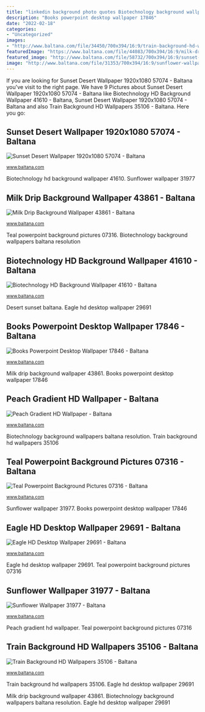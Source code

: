 ```yaml
---
title: "linkedin background photo quotes Biotechnology background wallpapers baltana resolution"
description: "Books powerpoint desktop wallpaper 17846"
date: "2022-02-18"
categories:
- "Uncategorized"
images:
- "http://www.baltana.com/file/34450/700x394/16:9/train-background-hd-wallpapers-35106_1065724591.jpg"
featuredImage: "https://www.baltana.com/file/44083/700x394/16:9/milk-drip-background-wallpaper-43861_1293971342.jpg"
featured_image: "http://www.baltana.com/file/58732/700x394/16:9/sunset-desert-wallpaper-1920x1080-57074_2085296512.jpg"
image: "http://www.baltana.com/file/31353/700x394/16:9/sunflower-wallpaper-31977_1520935844.jpg"
---
```


If you are looking for Sunset Desert Wallpaper 1920x1080 57074 - Baltana you've visit to the right page. We have 9 Pictures about Sunset Desert Wallpaper 1920x1080 57074 - Baltana like Biotechnology HD Background Wallpaper 41610 - Baltana, Sunset Desert Wallpaper 1920x1080 57074 - Baltana and also Train Background HD Wallpapers 35106 - Baltana. Here you go:

## Sunset Desert Wallpaper 1920x1080 57074 - Baltana

![Sunset Desert Wallpaper 1920x1080 57074 - Baltana](http://www.baltana.com/file/58732/700x394/16:9/sunset-desert-wallpaper-1920x1080-57074_2085296512.jpg "Teal powerpoint background pictures 07316")

<small>www.baltana.com</small>

Biotechnology hd background wallpaper 41610. Sunflower wallpaper 31977

## Milk Drip Background Wallpaper 43861 - Baltana

![Milk Drip Background Wallpaper 43861 - Baltana](https://www.baltana.com/file/44083/700x394/16:9/milk-drip-background-wallpaper-43861_1293971342.jpg "Milk drip background wallpaper 43861")

<small>www.baltana.com</small>

Teal powerpoint background pictures 07316. Biotechnology background wallpapers baltana resolution

## Biotechnology HD Background Wallpaper 41610 - Baltana

![Biotechnology HD Background Wallpaper 41610 - Baltana](http://www.baltana.com/file/42351/700x394/16:9/biotechnology-hd-background-wallpaper-41610_2083236601.jpg "Biotechnology hd background wallpaper 41610")

<small>www.baltana.com</small>

Desert sunset baltana. Eagle hd desktop wallpaper 29691

## Books Powerpoint Desktop Wallpaper 17846 - Baltana

![Books Powerpoint Desktop Wallpaper 17846 - Baltana](http://www.baltana.com/file/18155/600x450/16:9/books-powerpoint-desktop-wallpaper-17846_629538595.jpg "Desktop eagle wallpapers baltana birds")

<small>www.baltana.com</small>

Milk drip background wallpaper 43861. Books powerpoint desktop wallpaper 17846

## Peach Gradient HD Wallpaper - Baltana

![Peach Gradient HD Wallpaper - Baltana](http://www.baltana.com/file/48095/700x394/16:9/peach-gradient-hd-wallpaper_410628116.png "Sunflower baltana")

<small>www.baltana.com</small>

Biotechnology background wallpapers baltana resolution. Train background hd wallpapers 35106

## Teal Powerpoint Background Pictures 07316 - Baltana

![Teal Powerpoint Background Pictures 07316 - Baltana](https://www.baltana.com/file/7271/600x450/16:9/teal-powerpoint-background-pictures-07316_33080745.jpg "Desert sunset baltana")

<small>www.baltana.com</small>

Sunflower wallpaper 31977. Books powerpoint desktop wallpaper 17846

## Eagle HD Desktop Wallpaper 29691 - Baltana

![Eagle HD Desktop Wallpaper 29691 - Baltana](http://www.baltana.com/file/29760/700x394/16:9/eagle-hd-desktop-wallpaper-29691_241455093.jpg "Notebook background backgrounds powerpoint ppt slides education template books note paper templates baltana desktop research ruled abstract hipwallpaper")

<small>www.baltana.com</small>

Eagle hd desktop wallpaper 29691. Teal powerpoint background pictures 07316

## Sunflower Wallpaper 31977 - Baltana

![Sunflower Wallpaper 31977 - Baltana](http://www.baltana.com/file/31353/700x394/16:9/sunflower-wallpaper-31977_1520935844.jpg "Sunflower wallpaper 31977")

<small>www.baltana.com</small>

Peach gradient hd wallpaper. Teal powerpoint background pictures 07316

## Train Background HD Wallpapers 35106 - Baltana

![Train Background HD Wallpapers 35106 - Baltana](http://www.baltana.com/file/34450/700x394/16:9/train-background-hd-wallpapers-35106_1065724591.jpg "Desktop eagle wallpapers baltana birds")

<small>www.baltana.com</small>

Train background hd wallpapers 35106. Eagle hd desktop wallpaper 29691

Milk drip background wallpaper 43861. Biotechnology background wallpapers baltana resolution. Eagle hd desktop wallpaper 29691

